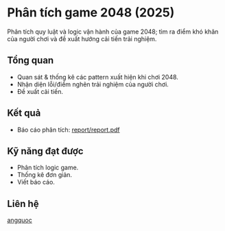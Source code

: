 # Phân tích game 2048 (2025)

Phân tích quy luật và logic vận hành của game 2048; tìm ra điểm khó khăn của người chơi và đề xuất hướng cải tiến trải nghiệm.

## Tổng quan
- Quan sát & thống kê các pattern xuất hiện khi chơi 2048.
- Nhận diện lỗi/điểm nghẽn trải nghiệm của người chơi.
- Đề xuất cải tiến.

## Kết quả
- Báo cáo phân tích: [report/report.pdf](https://angquoc.github.io/2048-analysis-2025/report/report.pdf)

## Kỹ năng đạt được
- Phân tích logic game.
- Thống kê đơn giản.
- Viết báo cáo.

## Liên hệ
[angquoc](https://github.com/angquoc)
